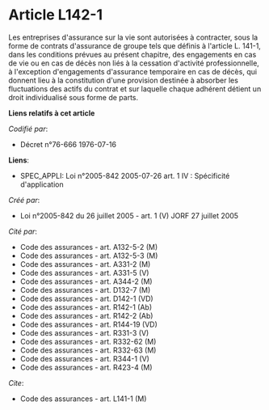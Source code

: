 # Article L142-1

Les entreprises d'assurance sur la vie sont autorisées à contracter, sous la forme de contrats d'assurance de groupe tels que
définis à l'article L. 141-1, dans les conditions prévues au présent chapitre, des engagements en cas de vie ou en cas de
décès non liés à la cessation d'activité professionnelle, à l'exception d'engagements d'assurance temporaire en cas de décès,
qui donnent lieu à la constitution d'une provision destinée à absorber les fluctuations des actifs du contrat et sur laquelle
chaque adhérent détient un droit individualisé sous forme de parts.

**Liens relatifs à cet article**

_Codifié par_:

  - Décret n°76-666 1976-07-16

**Liens**:

  - SPEC_APPLI: Loi n°2005-842 2005-07-26 art. 1 IV : Spécificité d'application

_Créé par_:

  - Loi n°2005-842 du 26 juillet 2005 - art. 1 (V) JORF 27 juillet 2005

_Cité par_:

  - Code des assurances - art. A132-5-2 (M)
  - Code des assurances - art. A132-5-3 (M)
  - Code des assurances - art. A331-2 (M)
  - Code des assurances - art. A331-5 (V)
  - Code des assurances - art. A344-2 (M)
  - Code des assurances - art. D132-7 (M)
  - Code des assurances - art. D142-1 (VD)
  - Code des assurances - art. R142-1 (Ab)
  - Code des assurances - art. R142-2 (Ab)
  - Code des assurances - art. R144-19 (VD)
  - Code des assurances - art. R331-3 (V)
  - Code des assurances - art. R332-62 (M)
  - Code des assurances - art. R332-63 (M)
  - Code des assurances - art. R344-1 (V)
  - Code des assurances - art. R423-4 (M)

_Cite_:

  - Code des assurances - art. L141-1 (M)
